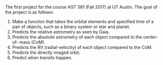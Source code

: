 The first project for the course AST 381 (Fall 2017) at UT Austin. The goal of 
the project is as follows: 

1. Make a function that takes the orbital elements and specified time of a 
pair of objects, such as a binary system or star and planet.
2. Predicts the relative astrometry as seen by Gaia.
3. Predicts the absolute astrometry of each object compared to the center-of-
mass (CoM).
4. Predicts the RV (radial-velocity) of each object compared to the CoM.
5. Predicts the directly imaged orbit.
6. Predict when transits happen.
